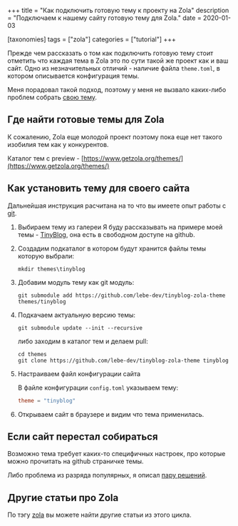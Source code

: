 +++
title = "Как подключить готовую тему к проекту на Zola"
description = "Подключаем к нашему сайту готовую тему для Zola."
date = 2020-01-03

[taxonomies]
tags = ["zola"]
categories = ["tutorial"]
+++

Прежде чем рассказать о том как подключить готовую тему стоит отметить что каждая тема в Zola это по сути такой же проект
как и ваш сайт. Одно из незначительных отличий - наличие файла `theme.toml`, в котором описывается конфигурация темы.

Меня порадовал такой подход, поэтому у меня не вызвало каких-либо проблем собрать 
[свою тему](https://github.com/lebe-dev/tinyblog-zola-theme).

## Где найти готовые темы для Zola

К сожалению, Zola еще молодой проект поэтому пока еще нет такого изобилия тем как у конкурентов.

Каталог тем с preview - [https://www.getzola.org/themes/](https://www.getzola.org/themes/)

## Как установить тему для своего сайта

Дальнейшая инструкция расчитана на то что вы имеете опыт работы с [git](https://git-scm.com/book/ru/v2/%D0%92%D0%B2%D0%B5%D0%B4%D0%B5%D0%BD%D0%B8%D0%B5-%D0%9E%D1%81%D0%BD%D0%BE%D0%B2%D1%8B-Git).

1. Выбираем тему из галереи
    Я буду рассказывать на примере моей темы - [TinyBlog](https://github.com/lebe-dev/tinyblog-zola-theme), 
    она есть в свободном доступе на github.

2. Создадим подкаталог в котором будут хранится файлы темы которую выбрали:

    ```shell script
    mkdir themes\tinyblog
    ```
   
3. Добавим модуль тему как git модуль:
    ```shell script
    git submodule add https://github.com/lebe-dev/tinyblog-zola-theme themes/tinyblog
    ```
   
4. Подкачаем актуальную версию темы:
   ```shell script
   git submodule update --init --recursive 
   ```
   
   либо заходим в каталог тем и делаем pull:
   ```shell script
   cd themes
   git clone https://github.com/lebe-dev/tinyblog-zola-theme tinyblog
   ``` 
   
5. Настраиваем файл конфигурации сайта

   В файле конфигурации `config.toml` указываем тему:
   
   ```toml
   theme = "tinyblog" 
   ```
   
6. Открываем сайт в браузере и видим что тема применилась.

## Если сайт перестал собираться

Возможно тема требует каких-то специфичных настроек, про которые можно прочитать на github страничке темы.

Либо проблема из разряда популярных, я описал [пару решений](/zola-issues/).

## Другие статьи про Zola

По тэгу [zola](/tags/zola) вы можете найти другие статьи из этого цикла.

